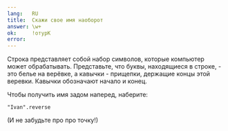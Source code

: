 ```yaml
---
lang:   RU
title:  Скажи свое имя наоборот
answer: \w+
ok:     !отурК
error:  
---
```


Строка представляет собой набор символов, которые компьютер может обрабатывать. Представьте, что буквы, находящиеся в строке, - это 
белье на верёвке, а кавычки - прищепки, держащие концы этой веревки. Кавычки обозначают начало и конец.

Чтобы получить имя задом наперед, наберите: 

    "Ivan".reverse

(И не забудьте про про точку!)
